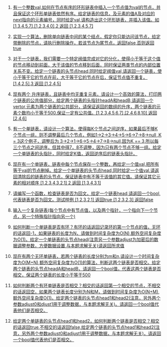1. [有一个整数val,如何在节点有序的环形链表中插入一个节点值为val的节点，并且保证这个环形单链表依然有序。给定链表的信息，及元素的值A及对应的next指向的元素编号，同时给定val,请构造出这个环形链表，并插入该值。如 [1,3,4,5,7],[1,2,3,4,0],2   返回 [1,2,3,4,5,7] ](https://github.com/raojianxiong/Notes/blob/master/basic/algorithms/day04/DemoOne.md)

2. [实现一个算法，删除单向链表中间的某个结点，假定你只能访问该节点，给定带删除的节点，请执行删除操作，若该节点为尾节点，返回false,否则返回true ](https://github.com/raojianxiong/Notes/blob/master/basic/algorithms/day04/DemoTwo.md)

3. [对于一个链表，我们需要一个特定阀值完成对它的分化，使得小于等于这个值的节点移动到前面，大于该值的节点移到后面，同时保证两类节点的内部位置关系不变。给定一个链表的头节点head,同时给定阀值val,请返回一个链表，使小于等于它的节点在前，大于等于它的节点在后，保证节点值不重复。[1,4,2,5],3 返回 [1,2,4,5] ](https://github.com/raojianxiong/Notes/blob/master/basic/algorithms/day04/DemoThree.md)

4. [现有两个 升序链表，且链表中均无重复元素，请设计一个高效的算法，打印两个链表的公共值部分，给定两个链表的头指针headA和headB,请返回一个vertor,元素为两个链表的公共部分，请保证返回的数组的升序，两个链表的元素个数均小于等于500.保证一定有公共值。[1,2,3,4,5,6,7],[2,4,6,8,10] 返回 [2,4,6] ](https://github.com/raojianxiong/Notes/blob/master/basic/algorithms/day04/DemoFour.md)

5. [有一个单链表，请设计一个算法，使得每K个节点之间逆序，如果最后不够K个节点一组，则不调整最后几个节点，例如1->2->3->4->5->6->7->8->null ,K = 3这个例子，调整后为 3->2->1->6->5->4->7->8->null,因为K == 3,所以每三个节点之间逆序，但其中得7，8不调整，因为只有两个节点不够一组。给定一个单链表的头指针，同时给定K值，返回逆序后的链表头指针。](https://github.com/raojianxiong/Notes/blob/master/basic/algorithms/day04/DemoFive.md)

6. [现在有一个单链表，链表中每个节点保存一个整数，再给定一个值val,把所有等于val的节点删掉。给定一个单链表的头节点head,同时给定一个值val,请返回清除后的链表的头节点，保证链表中有不等于该值的其它值。请保证其它元素的相对顺序 [1,2,3,4,3,2,1] 2 返回 [1,3,4,3,1] ](https://github.com/raojianxiong/Notes/blob/master/basic/algorithms/day04/DemoSix.md)

7. [请编写一个函数，检查链表是否为回文。给定一个链表head,请返回一个bool,代表链表是否为回文。测试样例 [1,2,3,2,1] 返回true [1,2,3,2,3] 返回false ](https://github.com/raojianxiong/Notes/blob/master/basic/algorithms/day04/DemoSeven.md)

8. [输入一个复杂链表(每个节点中有节点值，以及两个指针，一个指向下一个节点，另一个特殊指针指向另一个) ](https://github.com/raojianxiong/Notes/blob/master/basic/algorithms/day04/DemoEight.md)

9. [如何判断一个单链表是否有环？有环的话返回记录环的第一个节点的值，无环的话返回-1，如果链表的长度为N，请做到时间复杂度为O(N),额外空间复杂度为O(1)。给定一个单链表的头节点head(注意另一个参数adjust为加密后的数据调整参数，方便数据设置,与本题求解无关)请返回所求值](https://github.com/raojianxiong/Notes/blob/master/basic/algorithms/day04/DemoEleven.md) 

10. [现在有两个无环单链表，若两个链表的长度分别为m和n,请设计一个时间复杂度为O(M+N),额外空间复杂度为O(1)的算法，判断这两个链表是否相交。给定两个链表的头节点headA和headB，请返回一个bool值，代表这两个链表是否相交，保证两个链表的长度小于等于500  ](https://github.com/raojianxiong/Notes/blob/master/basic/algorithms/day04/DemoTwelve.md)

11. [如何判断两个有环单链表是否相交？相交的话返回第一个相交的节点，不相交的话返回空，如果两个链表长度分别为N和M，请做到时间复杂度为O(N+M),额外空间复杂度O(1)。给定两个链表的头节点head1和head2(注意，另外两个参数adjust0和djust1用于调整数据，与本题求解无关)。请返回一个bool值代表他们是否相交。](https://github.com/raojianxiong/Notes/blob/master/basic/algorithms/day04/DemoThirteen.md)

12. [给定两个单链表的头节点head1和head2，如何判断两个链表是否相交？相交的话返回true,不相交的话返回false,给定两个链表的头节点head1和head2(注意，另外两个参数adjust0和adjust1用于调整数据，与本题求解无关)，请返回一个bool值代表他们是否相交。](https://github.com/raojianxiong/Notes/blob/master/basic/algorithms/day04/DemoFourteen.md)